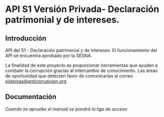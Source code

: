 # API S1 Versión Privada- Declaración patrimonial y de intereses.
## Introducción
API del S1 - Declaración patrimonial y de intereses. El funcionamiento del API se encuentra aprobado por la SESNA.

La finalidad de este proyecto es proporcionar herramientas que ayuden a combatir la corrupción gracias al intercambio de conocimiento. 
Las áreas de oportunidad que detecten favor de comunicarlas al correo sistemas@anticorrupcion.org


## Documentación

*Cuando se apruebe el manual se pondrá la liga de acceso*



